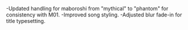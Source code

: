 -Updated handling for maboroshi from "mythical" to "phantom" for consistency with M01.
-Improved song styling.
-Adjusted blur fade-in for title typesetting.
